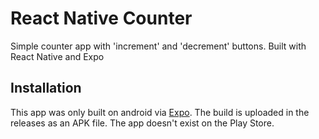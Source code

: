 # React Native Counter
Simple counter app with 'increment' and 'decrement' buttons. Built with React Native and Expo

Installation
---
This app was only built on android via [Expo](https://expo.io). The build is uploaded in the releases as an APK file. The app doesn't exist on the Play Store.
